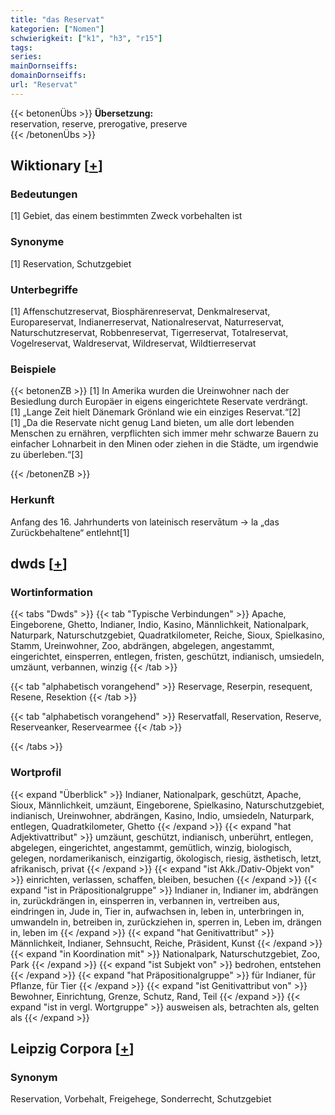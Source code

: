 ```yaml
---
title: "das Reservat"
kategorien: ["Nomen"]
schwierigkeit: ["k1", "h3", "r15"]
tags:
series:
mainDornseiffs:
domainDornseiffs:
url: "Reservat"
---
```


{{< betonenÜbs >}}
**Übersetzung:**  
reservation, reserve, prerogative, preserve  
{{< /betonenÜbs >}}

## Wiktionary [[+](https://de.wiktionary.org/wiki/Reservat)]

### Bedeutungen
[1] Gebiet, das einem bestimmten Zweck vorbehalten ist  

### Synonyme
[1] Reservation, Schutzgebiet  

### Unterbegriffe
[1] Affenschutzreservat, Biosphärenreservat, Denkmalreservat, Europareservat, Indianerreservat, Nationalreservat, Naturreservat, Naturschutzreservat, Robbenreservat, Tigerreservat, Totalreservat, Vogelreservat, Waldreservat, Wildreservat, Wildtierreservat  

### Beispiele
{{< betonenZB >}}
[1] In Amerika wurden die Ureinwohner nach der Besiedlung durch Europäer in eigens eingerichtete Reservate verdrängt.  
[1] „Lange Zeit hielt Dänemark Grönland wie ein einziges Reservat.“[2]  
[1] „Da die Reservate nicht genug Land bieten, um alle dort lebenden Menschen zu ernähren, verpflichten sich immer mehr schwarze Bauern zu einfacher Lohnarbeit in den Minen oder ziehen in die Städte, um irgendwie zu überleben.“[3]  

{{< /betonenZB >}}
### Herkunft
Anfang des 16. Jahrhunderts von lateinisch reservātum → la „das Zurückbehaltene“ entlehnt[1]  



## dwds [[+](https://www.dwds.de/wb/Reservat)]

### Wortinformation
{{< tabs "Dwds" >}}
{{< tab "Typische Verbindungen" >}}
Apache, Eingeborene, Ghetto, Indianer, Indio, Kasino, Männlichkeit, Nationalpark, Naturpark, Naturschutzgebiet, Quadratkilometer, Reiche, Sioux, Spielkasino, Stamm, Ureinwohner, Zoo, abdrängen, abgelegen, angestammt, eingerichtet, einsperren, entlegen, fristen, geschützt, indianisch, umsiedeln, umzäunt, verbannen, winzig
{{< /tab >}}

{{< tab "alphabetisch vorangehend" >}}
Reservage, Reserpin, resequent, Resene, Resektion
{{< /tab >}}

{{< tab "alphabetisch vorangehend" >}}
Reservatfall, Reservation, Reserve, Reserveanker, Reservearmee
{{< /tab >}}

{{< /tabs >}}

### Wortprofil
{{< expand "Überblick" >}} Indianer, Nationalpark, geschützt, Apache, Sioux, Männlichkeit, umzäunt, Eingeborene, Spielkasino, Naturschutzgebiet, indianisch, Ureinwohner, abdrängen, Kasino, Indio, umsiedeln, Naturpark, entlegen, Quadratkilometer, Ghetto {{< /expand >}}
{{< expand "hat Adjektivattribut" >}} umzäunt, geschützt, indianisch, unberührt, entlegen, abgelegen, eingerichtet, angestammt, gemütlich, winzig, biologisch, gelegen, nordamerikanisch, einzigartig, ökologisch, riesig, ästhetisch, letzt, afrikanisch, privat {{< /expand >}}
{{< expand "ist Akk./Dativ-Objekt von" >}} einrichten, verlassen, schaffen, bleiben, besuchen {{< /expand >}}
{{< expand "ist in Präpositionalgruppe" >}} Indianer in, Indianer im, abdrängen in, zurückdrängen in, einsperren in, verbannen in, vertreiben aus, eindringen in, Jude in, Tier in, aufwachsen in, leben in, unterbringen in, umwandeln in, betreiben in, zurückziehen in, sperren in, Leben im, drängen in, leben im {{< /expand >}}
{{< expand "hat Genitivattribut" >}} Männlichkeit, Indianer, Sehnsucht, Reiche, Präsident, Kunst {{< /expand >}}
{{< expand "in Koordination mit" >}} Nationalpark, Naturschutzgebiet, Zoo, Park {{< /expand >}}
{{< expand "ist Subjekt von" >}} bedrohen, entstehen {{< /expand >}}
{{< expand "hat Präpositionalgruppe" >}} für Indianer, für Pflanze, für Tier {{< /expand >}}
{{< expand "ist Genitivattribut von" >}} Bewohner, Einrichtung, Grenze, Schutz, Rand, Teil {{< /expand >}}
{{< expand "ist in vergl. Wortgruppe" >}} ausweisen als, betrachten als, gelten als {{< /expand >}}

## Leipzig Corpora [[+](https://corpora.uni-leipzig.de/en/res?word=Reservat&corpusId=deu_newscrawl-public_2018)]


### Synonym
Reservation, Vorbehalt, Freigehege, Sonderrecht, Schutzgebiet

